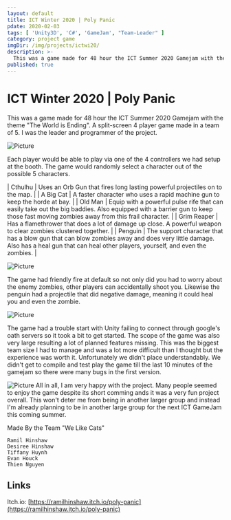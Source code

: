 ```yaml
---
layout: default
title: ICT Winter 2020 | Poly Panic
pdate: 2020-02-03
tags: [ 'Unity3D', 'C#', 'GameJam', "Team-Leader" ]
category: project game
imgDir: /img/projects/ictwi20/
description: >-
  This was a game made for 48 hour the ICT Summer 2020 Gamejam with the theme "The World is Ending". A split-screen 4 player game made in a team of 5. I was the leader and programmer of the project.
published: true
---
```



ICT Winter 2020 | Poly Panic
================

<div class="content-spacing"></div>

  This was a game made for 48 hour the ICT Summer 2020 Gamejam with the theme "The World is Ending". A split-screen 4 player game made in a team of 5. I was the leader and programmer of the project.

![Picture]( {{page.imgDir}}/1.png)

Each player would be able to play via one of the 4 controllers we had setup at the booth. The game would randomly select a character out of the possible 5 characters.

| Cthulhu     | Uses an Orb Gun that fires long lasting powerful projectiles on to the map.   |
|  A Big Cat  | A faster character who uses a rapid machine gun to keep the horde at bay.     |
| Old Man     | Equip with a powerful pulse rife that can easily take out the big  baddies. Also equipped with a barrier gun to keep those fast moving  zombies away from this frail character.     |
| Grim Reaper | Has a flamethrower that does a lot of damage up close. A powerful weapon to clear zombies clustered together. |
| Penguin     | The support character that has a blow gun that can blow zombies away and  does very little damage. Also has a heal gun that can heal other  players, yourself, and even the zombies. |

![Picture]( {{page.imgDir}}/2.png)

The game had friendly fire at default so not only did you had to worry about the enemy zombies, other players can accidentally shoot you. Likewise the penguin had a projectile that did negative damage, meaning it could heal you and even the zombie.

![Picture]( {{page.imgDir}}/3.png)

The game had a trouble start with Unity failing to connect through google's oath servers so it took a bit to get started. The scope of the game was also very large resulting a lot of planned features missing. This was the biggest team size I had to manage and was a lot more difficult than I thought but the experience was worth it. Unfortunately we didn't place understandably. We didn't get to compile and test play the game till the last 10 minutes of the gamejam so there were many bugs in the first version. 

![Picture]( {{page.imgDir}}/4.png)
All in all, I am very happy with the project. Many people seemed to enjoy the game despite its short comming ands it was a very fun project overall. This won't deter me from being in another larger group and instead I'm already planning to be in another large group for the next ICT GameJam this coming summer.

<div class="content-spacing"></div>

Made By the Team "We Like Cats"

    Ramil Hinshaw
    Desiree Hinshaw
    Tiffany Huynh
    Evan Houck
    Thien Nguyen

<div class="content-spacing"></div>

Links
-----


Itch.io: [https://ramilhinshaw.itch.io/poly-panic](https://ramilhinshaw.itch.io/poly-panic)
